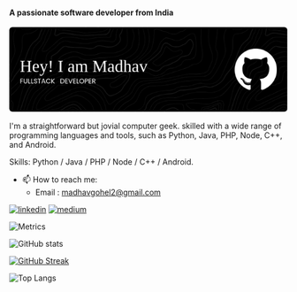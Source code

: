 #### A passionate software developer from India
![A passionate software developer from India](https://raw.githubusercontent.com/Madhav-Gohel/Madhav-Gohel/main/github-header-image.png)

I'm a straightforward but jovial computer geek. skilled with a wide range of programming languages and tools, such as Python, Java, PHP, Node, C++, and Android.

Skills: Python / Java / PHP / Node / C++ / Android.

- 📫 How to reach me:
  - Email : madhavgohel2@gmail.com 


[<img src='https://cdn3.iconfinder.com/data/icons/2018-social-media-black-and-white-logos/1000/2018_social_media_popular_app_logo_linkedin-512.png' alt='linkedin' height='40'>](https://www.linkedin.com/in/madhav-gohel/)  [<img src='https://uxwing.com/wp-content/themes/uxwing/download/brands-and-social-media/medium-round-icon.png' alt='medium' height='40'>](https://madhavgohel.medium.com/)  

![Metrics](https://metrics.lecoq.io/Madhav-Gohel?template=classic&isocalendar=1&base=header%2C%20activity%2C%20community%2C%20repositories%2C%20metadata&base.indepth=false&base.hireable=false&base.skip=false&isocalendar=false&isocalendar.duration=full-year&config.timezone=Asia%2FCalcutta)

![GitHub stats](https://github-readme-stats.vercel.app/api?username=Madhav-Gohel&show_icons=true&theme=transparent&hide_border=true)

[![GitHub Streak](https://github-readme-streak-stats.herokuapp.com?user=Madhav-Gohel&theme=transparent&hide_current_streak=true)](https://git.io/streak-stats)

![Top Langs](https://github-readme-stats.vercel.app/api/top-langs/?username=Madhav-Gohel&layout=pie&theme=transparent&hide_border=true)
